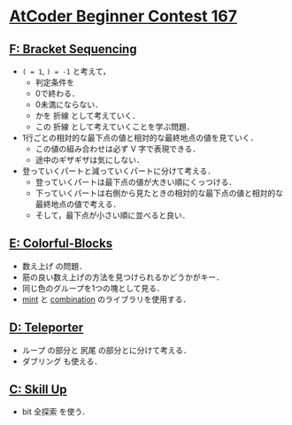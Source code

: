 # [AtCoder Beginner Contest 167](https://atcoder.jp/contests/abc167/tasks)

## [F: Bracket Sequencing](https://atcoder.jp/contests/abc167/tasks/abc167_f)
- `( = 1`, `) = -1` と考えて，
    - 判定条件を
    - 0で終わる．
    - 0未満にならない．
    - かを 折線 として考えていく．
    - この 折線 として考えていくことを学ぶ問題．
- 1行ごとの相対的な最下点の値と相対的な最終地点の値を見ていく．
    - この値の組み合わせは必ず V 字で表現できる．
    - 途中のギザギザは気にしない．
- 登っていくパートと減っていくパートに分けて考える．
    - 登っていくパートは最下点の値が大きい順にくっつける．
    - 下っていくパートは右側から見たときの相対的な最下点の値と相対的な最終地点の値で考える．
    - そして，最下点が小さい順に並べると良い．

## [E: Colorful-Blocks](https://atcoder.jp/contests/abc167/tasks/abc167_e)
- 数え上げ の問題．
- 筋の良い数え上げの方法を見つけられるかどうかがキー．
- 同じ色のグループを1つの塊として見る．
- [mint](https://github.com/solareenlo/cpp/blob/master/atcoder/tools/mint.cpp) と [combination](https://github.com/solareenlo/cpp/blob/master/atcoder/tools/combination-mod-prime.cpp) のライブラリを使用する．

## [D: Teleporter](https://atcoder.jp/contests/abc167/tasks/abc167_d)
- ループ の部分と 尻尾 の部分とに分けて考える．
- ダブリング も使える．

## [C: Skill Up](https://atcoder.jp/contests/abc167/tasks/abc167_c)
- bit 全探索 を使う．
